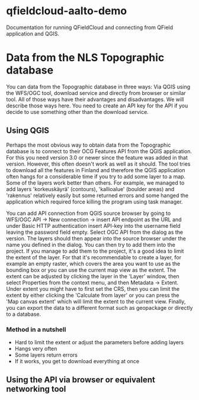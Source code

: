 # qfieldcloud-aalto-demo
Documentation for running QFieldCloud and connecting from QField application and QGIS.

# Data from the NLS Topographic database
You can data from the Topographic database in three ways: Via QGIS using the WFS/OGC tool, download service and directly from browser or similar tool. All of those ways have their advantages and disadvantages. We will describe those ways here. You need to create an API key for the API if you decide to use something other than the download service.
## Using QGIS
Perhaps the most obvious way to obtain data from the Topographic database is to connect to their OCG Features API from the QGIS application. For this you need version 3.0 or newer since the feature was added in that version. However, this often doesn't work as well as it should. The tool tries to download all the features in Finland and therefore the QGIS application often hangs for a considerable time if you try to add some layer to a map. Some of the layers work better than others. For example, we managed to add layers 'korkeuskäyrä' (contours), 'kallioalue' (boulder areas) and 'rakennus' relatively easily but some returned errors and some hanged the application which required force killing the program using task manager. 

You can add API connection from QGIS source browser by going to WFS/OGC API -> New connection -> insert API endpoint as the URL and under Basic HTTP authentication insert API-key into the username field leaving the password field empty. Select OGC API from the dialog as the version. The layers should then appear into the source browser under the name you defined in the dialog. You can then try to add them into the project. If you manage to add them to the project, it's a good idea to limit the extent of the layer. For that it's recommendable to create a layer, for example an empty raster, which covers the area you want to use as the bounding box or you can use the current map view as the extent. The extent can be adjusted by clicking the layer in the 'Layer' window, then select Properties from the context menu, and then Metadata -> Extent. Under extent you might have to first set the CRS, then you can limit the extent by either clicking the 'Calculate from layer' or you can press the 'Map canvas extent' which will limit the extent to the current view. Finally, you can export the data to a different format such as geopackage or directly to a database.
### Method in a nutshell
- Hard to limit the extent or adjust the parameters before adding layers
- Hangs very often
- Some layers return errors
- If it works, you get to download everything at once

## Using the API via browser or equivalent networking tool



